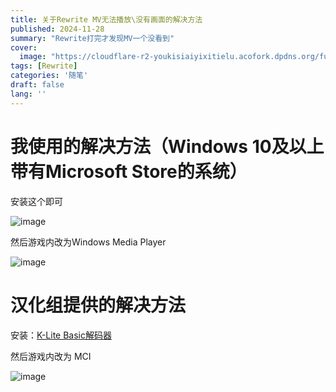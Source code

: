 ```yaml
---
title: 关于Rewrite MV无法播放\没有画面的解决方法
published: 2024-11-28
summary: "Rewrite打完才发现MV一个没看到"
cover:
  image: "https://cloudflare-r2-youkisiaiyixitielu.acofork.dpdns.org/fuwari-blog/img/bafybeihhyuk3zjqkisf66swxft4j5srv3g7wozy3zn4ykpsh3cuveuuwb4"
tags: [Rewrite]
categories: '随笔'
draft: false 
lang: ''
---
```


# 我使用的解决方法（Windows 10及以上带有Microsoft Store的系统）

安装这个即可

![image](https://cloudflare-r2-youkisiaiyixitielu.acofork.dpdns.org/fuwari-blog/img/bafkreieb2qknggudxx7sc723jheso6grhgemznjqb5n6yqwsrvgqkqn4ba)

然后游戏内改为Windows Media Player

![image](https://cloudflare-r2-youkisiaiyixitielu.acofork.dpdns.org/fuwari-blog/img/bafkreihujn3jctibvixv4trpsu5j4d2v7de2ibzea6xe6pzmithymffpqu)

# 汉化组提供的解决方法

安装：[K-Lite Basic解码器](https://www.codecguide.com/download_k-lite_codec_pack_basic.htm)

然后游戏内改为 MCI

![image](https://cloudflare-r2-youkisiaiyixitielu.acofork.dpdns.org/fuwari-blog/img/bafkreic7a3tnnoxyn646tzy35nec2oioz4ktffuizb5ge67ibww5ntnmpq)
